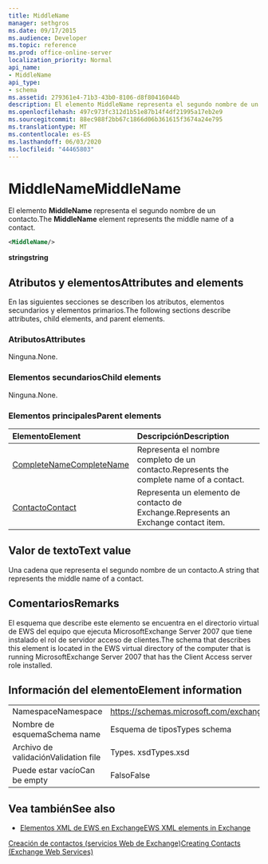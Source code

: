```yaml
---
title: MiddleName
manager: sethgros
ms.date: 09/17/2015
ms.audience: Developer
ms.topic: reference
ms.prod: office-online-server
localization_priority: Normal
api_name:
- MiddleName
api_type:
- schema
ms.assetid: 279361e4-71b3-43b0-8106-d8f80416044b
description: El elemento MiddleName representa el segundo nombre de un contacto.
ms.openlocfilehash: 497c973fc312d1b51e87b14f4df21995a17eb2e9
ms.sourcegitcommit: 88ec988f2bb67c1866d06b361615f3674a24e795
ms.translationtype: MT
ms.contentlocale: es-ES
ms.lasthandoff: 06/03/2020
ms.locfileid: "44465803"
---
```

# <a name="middlename"></a><span data-ttu-id="41963-103">MiddleName</span><span class="sxs-lookup"><span data-stu-id="41963-103">MiddleName</span></span>

<span data-ttu-id="41963-104">El elemento **MiddleName** representa el segundo nombre de un contacto.</span><span class="sxs-lookup"><span data-stu-id="41963-104">The **MiddleName** element represents the middle name of a contact.</span></span> 
  
```xml
<MiddleName/>
```

 <span data-ttu-id="41963-105">**string**</span><span class="sxs-lookup"><span data-stu-id="41963-105">**string**</span></span>
## <a name="attributes-and-elements"></a><span data-ttu-id="41963-106">Atributos y elementos</span><span class="sxs-lookup"><span data-stu-id="41963-106">Attributes and elements</span></span>

<span data-ttu-id="41963-107">En las siguientes secciones se describen los atributos, elementos secundarios y elementos primarios.</span><span class="sxs-lookup"><span data-stu-id="41963-107">The following sections describe attributes, child elements, and parent elements.</span></span>
  
### <a name="attributes"></a><span data-ttu-id="41963-108">Atributos</span><span class="sxs-lookup"><span data-stu-id="41963-108">Attributes</span></span>

<span data-ttu-id="41963-109">Ninguna.</span><span class="sxs-lookup"><span data-stu-id="41963-109">None.</span></span>
  
### <a name="child-elements"></a><span data-ttu-id="41963-110">Elementos secundarios</span><span class="sxs-lookup"><span data-stu-id="41963-110">Child elements</span></span>

<span data-ttu-id="41963-111">Ninguna.</span><span class="sxs-lookup"><span data-stu-id="41963-111">None.</span></span>
  
### <a name="parent-elements"></a><span data-ttu-id="41963-112">Elementos principales</span><span class="sxs-lookup"><span data-stu-id="41963-112">Parent elements</span></span>

|<span data-ttu-id="41963-113">**Elemento**</span><span class="sxs-lookup"><span data-stu-id="41963-113">**Element**</span></span>|<span data-ttu-id="41963-114">**Descripción**</span><span class="sxs-lookup"><span data-stu-id="41963-114">**Description**</span></span>|
|:-----|:-----|
|[<span data-ttu-id="41963-115">CompleteName</span><span class="sxs-lookup"><span data-stu-id="41963-115">CompleteName</span></span>](completename.md) <br/> |<span data-ttu-id="41963-116">Representa el nombre completo de un contacto.</span><span class="sxs-lookup"><span data-stu-id="41963-116">Represents the complete name of a contact.</span></span>  <br/> |
|[<span data-ttu-id="41963-117">Contacto</span><span class="sxs-lookup"><span data-stu-id="41963-117">Contact</span></span>](contact.md) <br/> |<span data-ttu-id="41963-118">Representa un elemento de contacto de Exchange.</span><span class="sxs-lookup"><span data-stu-id="41963-118">Represents an Exchange contact item.</span></span>  <br/> |
   
## <a name="text-value"></a><span data-ttu-id="41963-119">Valor de texto</span><span class="sxs-lookup"><span data-stu-id="41963-119">Text value</span></span>

<span data-ttu-id="41963-120">Una cadena que representa el segundo nombre de un contacto.</span><span class="sxs-lookup"><span data-stu-id="41963-120">A string that represents the middle name of a contact.</span></span>
  
## <a name="remarks"></a><span data-ttu-id="41963-121">Comentarios</span><span class="sxs-lookup"><span data-stu-id="41963-121">Remarks</span></span>

<span data-ttu-id="41963-122">El esquema que describe este elemento se encuentra en el directorio virtual de EWS del equipo que ejecuta MicrosoftExchange Server 2007 que tiene instalado el rol de servidor acceso de clientes.</span><span class="sxs-lookup"><span data-stu-id="41963-122">The schema that describes this element is located in the EWS virtual directory of the computer that is running MicrosoftExchange Server 2007 that has the Client Access server role installed.</span></span>
  
## <a name="element-information"></a><span data-ttu-id="41963-123">Información del elemento</span><span class="sxs-lookup"><span data-stu-id="41963-123">Element information</span></span>

|||
|:-----|:-----|
|<span data-ttu-id="41963-124">Namespace</span><span class="sxs-lookup"><span data-stu-id="41963-124">Namespace</span></span>  <br/> |https://schemas.microsoft.com/exchange/services/2006/types  <br/> |
|<span data-ttu-id="41963-125">Nombre de esquema</span><span class="sxs-lookup"><span data-stu-id="41963-125">Schema name</span></span>  <br/> |<span data-ttu-id="41963-126">Esquema de tipos</span><span class="sxs-lookup"><span data-stu-id="41963-126">Types schema</span></span>  <br/> |
|<span data-ttu-id="41963-127">Archivo de validación</span><span class="sxs-lookup"><span data-stu-id="41963-127">Validation file</span></span>  <br/> |<span data-ttu-id="41963-128">Types. xsd</span><span class="sxs-lookup"><span data-stu-id="41963-128">Types.xsd</span></span>  <br/> |
|<span data-ttu-id="41963-129">Puede estar vacío</span><span class="sxs-lookup"><span data-stu-id="41963-129">Can be empty</span></span>  <br/> |<span data-ttu-id="41963-130">Falso</span><span class="sxs-lookup"><span data-stu-id="41963-130">False</span></span>  <br/> |
   
## <a name="see-also"></a><span data-ttu-id="41963-131">Vea también</span><span class="sxs-lookup"><span data-stu-id="41963-131">See also</span></span>



- [<span data-ttu-id="41963-132">Elementos XML de EWS en Exchange</span><span class="sxs-lookup"><span data-stu-id="41963-132">EWS XML elements in Exchange</span></span>](ews-xml-elements-in-exchange.md)


[<span data-ttu-id="41963-133">Creación de contactos (servicios Web de Exchange)</span><span class="sxs-lookup"><span data-stu-id="41963-133">Creating Contacts (Exchange Web Services)</span></span>](https://msdn.microsoft.com/library/4845917e-70d1-481c-bbd7-011ec6571789%28Office.15%29.aspx)

